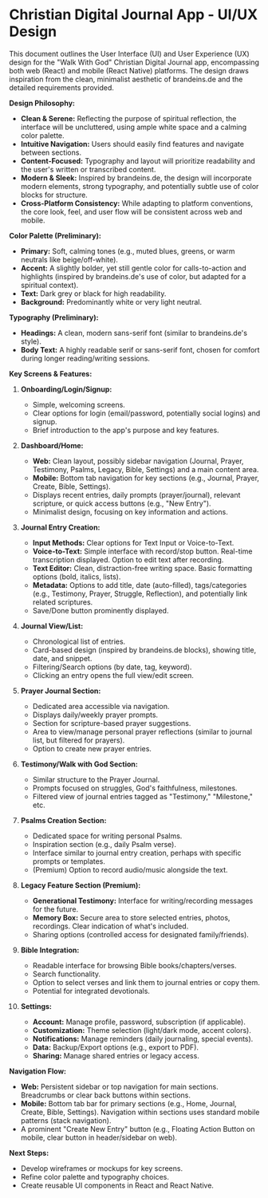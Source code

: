 # Christian Digital Journal App - UI/UX Design

This document outlines the User Interface (UI) and User Experience (UX) design for the "Walk With God" Christian Digital Journal app, encompassing both web (React) and mobile (React Native) platforms. The design draws inspiration from the clean, minimalist aesthetic of brandeins.de and the detailed requirements provided.

**Design Philosophy:**

*   **Clean & Serene:** Reflecting the purpose of spiritual reflection, the interface will be uncluttered, using ample white space and a calming color palette.
*   **Intuitive Navigation:** Users should easily find features and navigate between sections.
*   **Content-Focused:** Typography and layout will prioritize readability and the user's written or transcribed content.
*   **Modern & Sleek:** Inspired by brandeins.de, the design will incorporate modern elements, strong typography, and potentially subtle use of color blocks for structure.
*   **Cross-Platform Consistency:** While adapting to platform conventions, the core look, feel, and user flow will be consistent across web and mobile.

**Color Palette (Preliminary):**

*   **Primary:** Soft, calming tones (e.g., muted blues, greens, or warm neutrals like beige/off-white).
*   **Accent:** A slightly bolder, yet still gentle color for calls-to-action and highlights (inspired by brandeins.de's use of color, but adapted for a spiritual context).
*   **Text:** Dark grey or black for high readability.
*   **Background:** Predominantly white or very light neutral.

**Typography (Preliminary):**

*   **Headings:** A clean, modern sans-serif font (similar to brandeins.de's style).
*   **Body Text:** A highly readable serif or sans-serif font, chosen for comfort during longer reading/writing sessions.

**Key Screens & Features:**

1.  **Onboarding/Login/Signup:**
    *   Simple, welcoming screens.
    *   Clear options for login (email/password, potentially social logins) and signup.
    *   Brief introduction to the app's purpose and key features.

2.  **Dashboard/Home:**
    *   **Web:** Clean layout, possibly sidebar navigation (Journal, Prayer, Testimony, Psalms, Legacy, Bible, Settings) and a main content area.
    *   **Mobile:** Bottom tab navigation for key sections (e.g., Journal, Prayer, Create, Bible, Settings).
    *   Displays recent entries, daily prompts (prayer/journal), relevant scripture, or quick access buttons (e.g., "New Entry").
    *   Minimalist design, focusing on key information and actions.

3.  **Journal Entry Creation:**
    *   **Input Methods:** Clear options for Text Input or Voice-to-Text.
    *   **Voice-to-Text:** Simple interface with record/stop button. Real-time transcription displayed. Option to edit text after recording.
    *   **Text Editor:** Clean, distraction-free writing space. Basic formatting options (bold, italics, lists).
    *   **Metadata:** Options to add title, date (auto-filled), tags/categories (e.g., Testimony, Prayer, Struggle, Reflection), and potentially link related scriptures.
    *   Save/Done button prominently displayed.

4.  **Journal View/List:**
    *   Chronological list of entries.
    *   Card-based design (inspired by brandeins.de blocks), showing title, date, and snippet.
    *   Filtering/Search options (by date, tag, keyword).
    *   Clicking an entry opens the full view/edit screen.

5.  **Prayer Journal Section:**
    *   Dedicated area accessible via navigation.
    *   Displays daily/weekly prayer prompts.
    *   Section for scripture-based prayer suggestions.
    *   Area to view/manage personal prayer reflections (similar to journal list, but filtered for prayers).
    *   Option to create new prayer entries.

6.  **Testimony/Walk with God Section:**
    *   Similar structure to the Prayer Journal.
    *   Prompts focused on struggles, God's faithfulness, milestones.
    *   Filtered view of journal entries tagged as "Testimony," "Milestone," etc.

7.  **Psalms Creation Section:**
    *   Dedicated space for writing personal Psalms.
    *   Inspiration section (e.g., daily Psalm verse).
    *   Interface similar to journal entry creation, perhaps with specific prompts or templates.
    *   (Premium) Option to record audio/music alongside the text.

8.  **Legacy Feature Section (Premium):**
    *   **Generational Testimony:** Interface for writing/recording messages for the future.
    *   **Memory Box:** Secure area to store selected entries, photos, recordings. Clear indication of what's included.
    *   Sharing options (controlled access for designated family/friends).

9.  **Bible Integration:**
    *   Readable interface for browsing Bible books/chapters/verses.
    *   Search functionality.
    *   Option to select verses and link them to journal entries or copy them.
    *   Potential for integrated devotionals.

10. **Settings:**
    *   **Account:** Manage profile, password, subscription (if applicable).
    *   **Customization:** Theme selection (light/dark mode, accent colors).
    *   **Notifications:** Manage reminders (daily journaling, special events).
    *   **Data:** Backup/Export options (e.g., export to PDF).
    *   **Sharing:** Manage shared entries or legacy access.

**Navigation Flow:**

*   **Web:** Persistent sidebar or top navigation for main sections. Breadcrumbs or clear back buttons within sections.
*   **Mobile:** Bottom tab bar for primary sections (e.g., Home, Journal, Create, Bible, Settings). Navigation within sections uses standard mobile patterns (stack navigation).
*   A prominent "Create New Entry" button (e.g., Floating Action Button on mobile, clear button in header/sidebar on web).

**Next Steps:**

*   Develop wireframes or mockups for key screens.
*   Refine color palette and typography choices.
*   Create reusable UI components in React and React Native.
